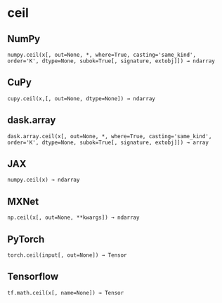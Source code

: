 # ceil

## NumPy

```
numpy.ceil(x[, out=None, *, where=True, casting='same_kind', order='K', dtype=None, subok=True[, signature, extobj]]) → ndarray
```

## CuPy

```
cupy.ceil(x,[, out=None, dtype=None]) → ndarray
```

## dask.array

```
dask.array.ceil(x[, out=None, *, where=True, casting='same_kind', order='K', dtype=None, subok=True[, signature, extobj]]) → array
```

## JAX

```
numpy.ceil(x) → ndarray
```

## MXNet

```
np.ceil(x[, out=None, **kwargs]) → ndarray
```

## PyTorch

```
torch.ceil(input[, out=None]) → Tensor
```

## Tensorflow

```
tf.math.ceil(x[, name=None]) → Tensor
```

